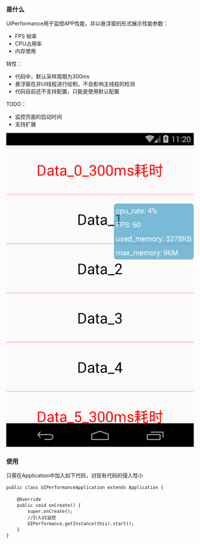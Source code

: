 ### 是什么

UIPerformance用于监控APP性能，并以悬浮窗的形式展示性能参数：

* FPS 帧率
* CPU占用率
* 内存使用



特性：

* 代码中，默认采样周期为300ms
* 悬浮窗在非UI线程进行绘制，不会影响主线程的检测
* 代码目前还不支持配置，只能是使用默认配置



TODO：

* 监控页面的启动时间
* 支持扩展



 ![demo_pic](demo_pic.png)



### 使用

只需在Application中加入如下代码，对现有代码的侵入性小

```
public class UIPerformanceApplication extends Application {

    @Override
    public void onCreate() {
        super.onCreate();
        //引入UI监控
        UIPerformance.getInstance(this).start();
    }
}
```

